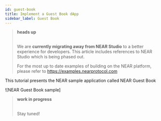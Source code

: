 ```yaml
---
id: guest-book
title: Implement a Guest Book dApp
sidebar_label: Guest Book
---
```



<blockquote class="danger">
<strong>heads up</strong><br><br>

We are **currently migrating away from NEAR Studio** to a better experience for developers.  This article includes references to NEAR Studio which is being phased out.

For the most up to date examples of building on the NEAR platform, please refer to https://examples.nearprotocol.com

</blockquote>

This tutorial presents the NEAR sample application called NEAR Guest Book

![NEAR Guest Book sample]

<blockquote class="warning">
<strong>work in progress</strong><br><br>

 Stay tuned!

</blockquote>
